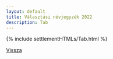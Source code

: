 ```yaml
---
layout: default
title: Választási névjegyzék 2022
description: Tab
---
```


{% include settlementHTMLs/Tab.html %}

[Vissza](./)